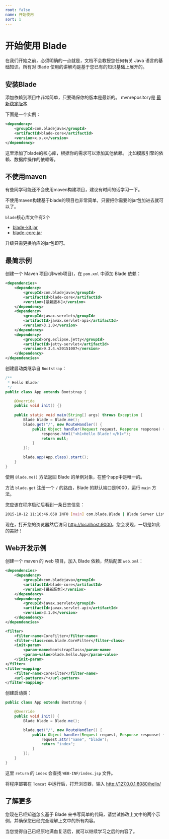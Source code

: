 ```yaml
---
root: false
name: 开始使用
sort: 1
---
```


# 开始使用 Blade

在我们开始之前，必须明确的一点就是，文档不会教授您任何有关 Java 语言的基础知识。所有对 Blade 使用的讲解均是基于您已有的知识基础上展开的。

## 安装Blade

添加依赖到项目中非常简单，只要确保你的版本是最新的。
mvnrepository是 [最新稳定版本](https://github.com/biezhi/blade/blob/master/LAST_VERSION.md) 

下面是一个实例：

```xml
<dependency>
    <groupId>com.bladejava</groupId>
    <artifactId>blade-core</artifactId>
    <version>x.x.x</version>
</dependency>
```

这里添加了blade的核心库，根据你的需求可以添加其他依赖。
比如模版引擎的依赖、数据库操作的依赖等。

## 不使用maven
有些同学可能还不会使用maven构建项目，建议有时间的话学习一下。

不使用maven构建基于blade的项目也非常简单，只要把你需要的jar包加进去就可以了。

`blade`核心库文件有2个 

+ [blade-kit.jar](http://mvnrepository.com/artifact/com.bladejava/blade-kit)
+ [blade-core.jar](http://mvnrepository.com/artifact/com.bladejava/blade-core) 

升级只需更换响应的jar包即可。

## 最简示例

创建一个 Maven 项目(非web项目)，在 `pom.xml` 中添加 Blade 依赖：

```xml
<dependencies>
	<dependency>
		<groupId>com.bladejava</groupId>
		<artifactId>blade-core</artifactId>
		<version>[最新版本]</version>
	</dependency>
	<dependency>
		<groupId>javax.servlet</groupId>
		<artifactId>javax.servlet-api</artifactId>
		<version>3.1.0</version>
	</dependency>
	<dependency>
		<groupId>org.eclipse.jetty</groupId>
		<artifactId>jetty-servlet</artifactId>
		<version>9.3.4.v20151007</version>
	</dependency>
</dependencies>
```

创建启动类继承自 `Bootstrap`：

```java
/**
 * Hello Blade!
 */
public class App extends Bootstrap {

	@Override
	public void init() {}
	
	public static void main(String[] args) throws Exception {
		Blade blade = Blade.me();
		blade.get("/", new RouteHandler() {
			public Object handler(Request request, Response response) {
				response.html("<h1>Hello Blade！</h1>");
				return null;
			}
		});
		
		blade.app(App.class).start();
	}
}
```

使用 `Blade.me()` 方法返回 Blade 的单例对象，在整个app中是唯一的。

方法 `blade.get` 注册一个 `/` 的路由，Blade 的默认端口是9000，运行 `main` 方法。

您应该在程序启动后看到一条日志信息：

```sh
2015-10-12 11:16:46,658 INFO [main] com.blade.Blade | Blade Server Listen on http://127.0.0.1:9000
```

现在，打开您的浏览器然后访问 [http://localhost:9000](http://localhost:9000)。您会发现，一切是如此的美好！

## Web开发示例

创建一个 maven 的 web 项目，加入 Blade 依赖，然后配置 `web.xml`：

```xml
<dependencies>
	<dependency>
		<groupId>com.bladejava</groupId>
		<artifactId>blade-core</artifactId>
		<version>[最新版本]</version>
	</dependency>
	<dependency>
		<groupId>javax.servlet</groupId>
		<artifactId>javax.servlet-api</artifactId>
		<version>3.1.0</version>
	</dependency>
</dependencies>
```

```xml
<filter>
    <filter-name>CoreFilter</filter-name>
    <filter-class>com.blade.CoreFilter</filter-class>
    <init-param>
        <param-name>bootstrapClass</param-name>
        <param-value>blade.hello.App</param-value>
    </init-param>
</filter>
<filter-mapping>
    <filter-name>CoreFilter</filter-name>
    <url-pattern>/*</url-pattern>
</filter-mapping>
```

创建启动类：

```java
public class App extends Bootstrap {

    @Override
    public void init() {
    	Blade blade = Blade.me();

        blade.get("/", new RouteHandler() {
            public Object handler(Request request, Response response) {
                request.attr("name", "blade");
                return "index";
            }
        });
    }
}
```

这里 `return` 的 `index` 会查找 `WEB-INF/index.jsp` 文件。

将程序部署在 `Tomcat` 中运行后，打开浏览器，输入 http://127.0.0.1:8080/hello/

## 了解更多

您现在已经知道怎么基于 Blade 来书写简单的代码，请尝试修改上文中的两个示例，并确保您已经完全理解上文中的所有内容。

当您觉得自己已经原地满血复活后，就可以继续学习之后的内容了。